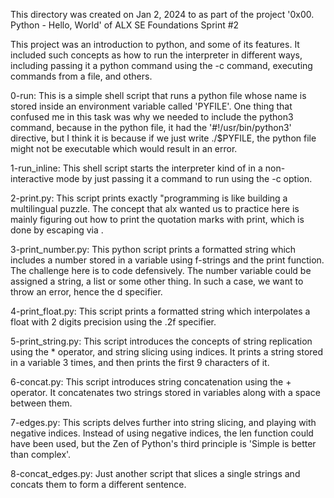 This directory was created on Jan 2, 2024 to as part of the project
'0x00. Python - Hello, World' of ALX SE Foundations Sprint #2

This project was an introduction to python, and some of its features.
It included such concepts as how to run the interpreter in different ways,
including passing it a python command using the -c command, executing commands
from a file, and others.

0-run: This is a simple shell script that runs a python file whose name is
stored inside an environment variable called 'PYFILE'. One thing that confused
me in this task was why we needed to include the python3 command, because in
the python file, it had the '#!/usr/bin/python3' directive, but I think it is
because if we just write ./$PYFILE, the python file might not be executable
which would result in an error.

1-run_inline: This shell script starts the interpreter kind of in a
non-interactive mode by just passing it a command to run using the -c option.

2-print.py: This script prints exactly \"programming is like building a
multilingual puzzle. The concept that alx wanted us to practice here is mainly
figuring out how to print the quotation marks with print, which is done by
escaping via \.

3-print_number.py: This python script prints a formatted string which includes
a number stored in a variable using f-strings and the print function. The
challenge here is to code defensively. The number variable could be assigned a
string, a list or some other thing. In such a case, we want to throw an error,
hence the d specifier.

4-print_float.py: This script prints a formatted string which interpolates a
float with 2 digits precision using the .2f specifier.

5-print_string.py: This script introduces the concepts of string replication 
using the * operator, and string slicing using indices. It prints a string
stored in a variable 3 times, and then prints the first 9 characters of it.

6-concat.py: This script introduces string concatenation using the + operator.
It concatenates two strings stored in variables along with a space between them.

7-edges.py: This scripts delves further into string slicing, and playing with
negative indices. Instead of using negative indices, the len function could have
been used, but the Zen of Python's third principle is 'Simple is better than
complex'.

8-concat_edges.py: Just another script that slices a single strings and concats
them to form a different sentence.
